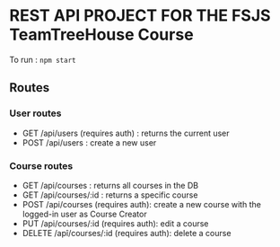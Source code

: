 # REST API PROJECT FOR THE FSJS TeamTreeHouse Course
To run : ``npm start``
## Routes

### User routes

- GET /api/users (requires auth) : returns the current user
- POST /api/users : create a new user

### Course routes

- GET /api/courses : returns all courses in the DB
- GET /api/courses/:id : returns a specific course
- POST /api/courses (requires auth): create a new course with the logged-in user as Course Creator
- PUT /api/courses/:id (requires auth): edit a course
- DELETE /apî/courses/:id (requires auth): delete a course
